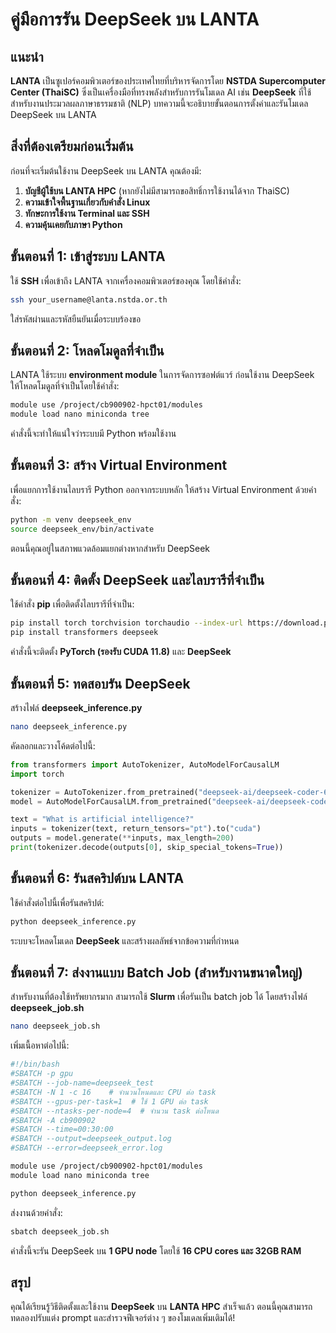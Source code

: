 # คู่มือการรัน DeepSeek บน LANTA

## แนะนำ
**LANTA** เป็นซูเปอร์คอมพิวเตอร์ของประเทศไทยที่บริหารจัดการโดย **NSTDA Supercomputer Center (ThaiSC)** ซึ่งเป็นเครื่องมือที่ทรงพลังสำหรับการรันโมเดล AI เช่น **DeepSeek** ที่ใช้สำหรับงานประมวลผลภาษาธรรมชาติ (NLP) บทความนี้จะอธิบายขั้นตอนการตั้งค่าและรันโมเดล DeepSeek บน LANTA

## สิ่งที่ต้องเตรียมก่อนเริ่มต้น
ก่อนที่จะเริ่มต้นใช้งาน DeepSeek บน LANTA คุณต้องมี:
1. **บัญชีผู้ใช้บน LANTA HPC** (หากยังไม่มีสามารถขอสิทธิ์การใช้งานได้จาก ThaiSC)
2. **ความเข้าใจพื้นฐานเกี่ยวกับคำสั่ง Linux**
3. **ทักษะการใช้งาน Terminal และ SSH**
4. **ความคุ้นเคยกับภาษา Python**

## ขั้นตอนที่ 1: เข้าสู่ระบบ LANTA
ใช้ **SSH** เพื่อเข้าถึง LANTA จากเครื่องคอมพิวเตอร์ของคุณ โดยใช้คำสั่ง:
```sh
ssh your_username@lanta.nstda.or.th
```
ใส่รหัสผ่านและรหัสยืนยันเมื่อระบบร้องขอ

## ขั้นตอนที่ 2: โหลดโมดูลที่จำเป็น
LANTA ใช้ระบบ **environment module** ในการจัดการซอฟต์แวร์ ก่อนใช้งาน DeepSeek ให้โหลดโมดูลที่จำเป็นโดยใช้คำสั่ง:
```sh
module use /project/cb900902-hpct01/modules
module load nano miniconda tree
```
คำสั่งนี้จะทำให้แน่ใจว่าระบบมี Python พร้อมใช้งาน

## ขั้นตอนที่ 3: สร้าง Virtual Environment
เพื่อแยกการใช้งานไลบรารี Python ออกจากระบบหลัก ให้สร้าง Virtual Environment ด้วยคำสั่ง:
```sh
python -m venv deepseek_env
source deepseek_env/bin/activate
```
ตอนนี้คุณอยู่ในสภาพแวดล้อมแยกต่างหากสำหรับ DeepSeek

## ขั้นตอนที่ 4: ติดตั้ง DeepSeek และไลบรารีที่จำเป็น
ใช้คำสั่ง **pip** เพื่อติดตั้งไลบรารีที่จำเป็น:
```sh
pip install torch torchvision torchaudio --index-url https://download.pytorch.org/whl/cu118
pip install transformers deepseek
```
คำสั่งนี้จะติดตั้ง **PyTorch (รองรับ CUDA 11.8)** และ **DeepSeek**

## ขั้นตอนที่ 5: ทดสอบรัน DeepSeek
สร้างไฟล์ **deepseek_inference.py**
```sh
nano deepseek_inference.py
```
คัดลอกและวางโค้ดต่อไปนี้:
```python
from transformers import AutoTokenizer, AutoModelForCausalLM
import torch

tokenizer = AutoTokenizer.from_pretrained("deepseek-ai/deepseek-coder-6.7b")
model = AutoModelForCausalLM.from_pretrained("deepseek-ai/deepseek-coder-6.7b", torch_dtype=torch.float16, device_map="auto")

text = "What is artificial intelligence?"
inputs = tokenizer(text, return_tensors="pt").to("cuda")
outputs = model.generate(**inputs, max_length=200)
print(tokenizer.decode(outputs[0], skip_special_tokens=True))
```

## ขั้นตอนที่ 6: รันสคริปต์บน LANTA
ใช้คำสั่งต่อไปนี้เพื่อรันสคริปต์:
```sh
python deepseek_inference.py
```
ระบบจะโหลดโมเดล **DeepSeek** และสร้างผลลัพธ์จากข้อความที่กำหนด

## ขั้นตอนที่ 7: ส่งงานแบบ Batch Job (สำหรับงานขนาดใหญ่)
สำหรับงานที่ต้องใช้ทรัพยากรมาก สามารถใช้ **Slurm** เพื่อรันเป็น batch job ได้ โดยสร้างไฟล์ **deepseek_job.sh**
```sh
nano deepseek_job.sh
```
เพิ่มเนื้อหาต่อไปนี้:
```sh
#!/bin/bash
#SBATCH -p gpu
#SBATCH --job-name=deepseek_test
#SBATCH -N 1 -c 16    # จำนวนโหนดและ CPU ต่อ task
#SBATCH --gpus-per-task=1  # ใช้ 1 GPU ต่อ task
#SBATCH --ntasks-per-node=4  # จำนวน task ต่อโหนด
#SBATCH -A cb900902
#SBATCH --time=00:30:00
#SBATCH --output=deepseek_output.log
#SBATCH --error=deepseek_error.log

module use /project/cb900902-hpct01/modules
module load nano miniconda tree

python deepseek_inference.py
```

ส่งงานด้วยคำสั่ง:
```sh
sbatch deepseek_job.sh
```
คำสั่งนี้จะรัน DeepSeek บน **1 GPU node** โดยใช้ **16 CPU cores และ 32GB RAM**

## สรุป
คุณได้เรียนรู้วิธีติดตั้งและใช้งาน **DeepSeek** บน **LANTA HPC** สำเร็จแล้ว ตอนนี้คุณสามารถทดลองปรับแต่ง prompt และสำรวจฟีเจอร์ต่าง ๆ ของโมเดลเพิ่มเติมได้!

